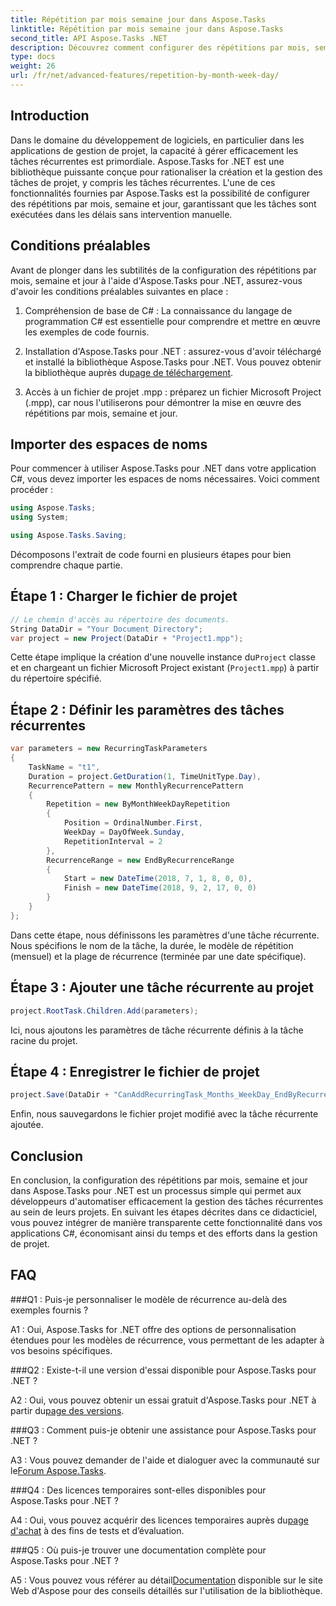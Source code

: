 ```yaml
---
title: Répétition par mois semaine jour dans Aspose.Tasks
linktitle: Répétition par mois semaine jour dans Aspose.Tasks
second_title: API Aspose.Tasks .NET
description: Découvrez comment configurer des répétitions par mois, semaine et jour dans Aspose.Tasks pour .NET afin d'automatiser efficacement les tâches récurrentes.
type: docs
weight: 26
url: /fr/net/advanced-features/repetition-by-month-week-day/
---
```

## Introduction

Dans le domaine du développement de logiciels, en particulier dans les applications de gestion de projet, la capacité à gérer efficacement les tâches récurrentes est primordiale. Aspose.Tasks for .NET est une bibliothèque puissante conçue pour rationaliser la création et la gestion des tâches de projet, y compris les tâches récurrentes. L'une de ces fonctionnalités fournies par Aspose.Tasks est la possibilité de configurer des répétitions par mois, semaine et jour, garantissant que les tâches sont exécutées dans les délais sans intervention manuelle.

## Conditions préalables

Avant de plonger dans les subtilités de la configuration des répétitions par mois, semaine et jour à l'aide d'Aspose.Tasks pour .NET, assurez-vous d'avoir les conditions préalables suivantes en place :

1. Compréhension de base de C# : La connaissance du langage de programmation C# est essentielle pour comprendre et mettre en œuvre les exemples de code fournis.
   
2.  Installation d'Aspose.Tasks pour .NET : assurez-vous d'avoir téléchargé et installé la bibliothèque Aspose.Tasks pour .NET. Vous pouvez obtenir la bibliothèque auprès du[page de téléchargement](https://releases.aspose.com/tasks/net/).

3. Accès à un fichier de projet .mpp : préparez un fichier Microsoft Project (.mpp), car nous l'utiliserons pour démontrer la mise en œuvre des répétitions par mois, semaine et jour.

## Importer des espaces de noms

Pour commencer à utiliser Aspose.Tasks pour .NET dans votre application C#, vous devez importer les espaces de noms nécessaires. Voici comment procéder :

```csharp
using Aspose.Tasks;
using System;

using Aspose.Tasks.Saving;

```

Décomposons l'extrait de code fourni en plusieurs étapes pour bien comprendre chaque partie.

## Étape 1 : Charger le fichier de projet

```csharp
// Le chemin d'accès au répertoire des documents.
String DataDir = "Your Document Directory";
var project = new Project(DataDir + "Project1.mpp");
```

 Cette étape implique la création d'une nouvelle instance du`Project` classe et en chargeant un fichier Microsoft Project existant (`Project1.mpp`) à partir du répertoire spécifié.

## Étape 2 : Définir les paramètres des tâches récurrentes

```csharp
var parameters = new RecurringTaskParameters
{
    TaskName = "t1",
    Duration = project.GetDuration(1, TimeUnitType.Day),
    RecurrencePattern = new MonthlyRecurrencePattern
    {
        Repetition = new ByMonthWeekDayRepetition
        {
            Position = OrdinalNumber.First,
            WeekDay = DayOfWeek.Sunday,
            RepetitionInterval = 2
        },
        RecurrenceRange = new EndByRecurrenceRange
        {
            Start = new DateTime(2018, 7, 1, 8, 0, 0),
            Finish = new DateTime(2018, 9, 2, 17, 0, 0)
        }
    }
};
```

Dans cette étape, nous définissons les paramètres d'une tâche récurrente. Nous spécifions le nom de la tâche, la durée, le modèle de répétition (mensuel) et la plage de récurrence (terminée par une date spécifique).

## Étape 3 : Ajouter une tâche récurrente au projet

```csharp
project.RootTask.Children.Add(parameters);
```

Ici, nous ajoutons les paramètres de tâche récurrente définis à la tâche racine du projet.

## Étape 4 : Enregistrer le fichier de projet

```csharp
project.Save(DataDir + "CanAddRecurringTask_Months_WeekDay_EndByRecurrenceRange_Test_out.mpp", SaveFileFormat.Mpp);
```

Enfin, nous sauvegardons le fichier projet modifié avec la tâche récurrente ajoutée.

## Conclusion

En conclusion, la configuration des répétitions par mois, semaine et jour dans Aspose.Tasks pour .NET est un processus simple qui permet aux développeurs d'automatiser efficacement la gestion des tâches récurrentes au sein de leurs projets. En suivant les étapes décrites dans ce didacticiel, vous pouvez intégrer de manière transparente cette fonctionnalité dans vos applications C#, économisant ainsi du temps et des efforts dans la gestion de projet.

## FAQ

###Q1 : Puis-je personnaliser le modèle de récurrence au-delà des exemples fournis ?

A1 : Oui, Aspose.Tasks for .NET offre des options de personnalisation étendues pour les modèles de récurrence, vous permettant de les adapter à vos besoins spécifiques.

###Q2 : Existe-t-il une version d'essai disponible pour Aspose.Tasks pour .NET ?

 A2 : Oui, vous pouvez obtenir un essai gratuit d'Aspose.Tasks pour .NET à partir du[page des versions](https://releases.aspose.com/).

###Q3 : Comment puis-je obtenir une assistance pour Aspose.Tasks pour .NET ?

 A3 : Vous pouvez demander de l'aide et dialoguer avec la communauté sur le[Forum Aspose.Tasks](https://forum.aspose.com/c/tasks/15).

###Q4 : Des licences temporaires sont-elles disponibles pour Aspose.Tasks pour .NET ?

 A4 : Oui, vous pouvez acquérir des licences temporaires auprès du[page d'achat](https://purchase.aspose.com/temporary-license/) à des fins de tests et d’évaluation.

###Q5 : Où puis-je trouver une documentation complète pour Aspose.Tasks pour .NET ?

 A5 : Vous pouvez vous référer au détail[Documentation](https://reference.aspose.com/tasks/net/) disponible sur le site Web d'Aspose pour des conseils détaillés sur l'utilisation de la bibliothèque.